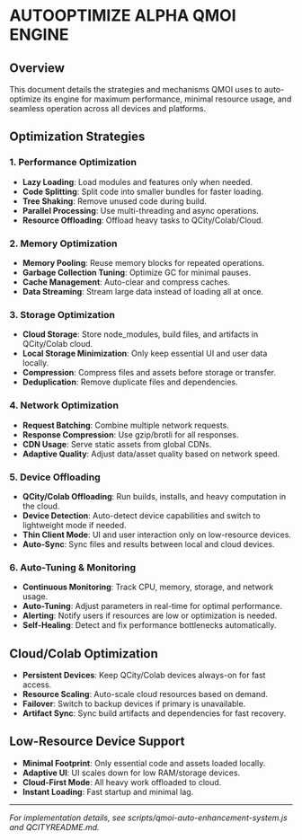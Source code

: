 # AUTOOPTIMIZE ALPHA QMOI ENGINE

## Overview
This document details the strategies and mechanisms QMOI uses to auto-optimize its engine for maximum performance, minimal resource usage, and seamless operation across all devices and platforms.

## Optimization Strategies

### 1. Performance Optimization
- **Lazy Loading**: Load modules and features only when needed.
- **Code Splitting**: Split code into smaller bundles for faster loading.
- **Tree Shaking**: Remove unused code during build.
- **Parallel Processing**: Use multi-threading and async operations.
- **Resource Offloading**: Offload heavy tasks to QCity/Colab/Cloud.

### 2. Memory Optimization
- **Memory Pooling**: Reuse memory blocks for repeated operations.
- **Garbage Collection Tuning**: Optimize GC for minimal pauses.
- **Cache Management**: Auto-clear and compress caches.
- **Data Streaming**: Stream large data instead of loading all at once.

### 3. Storage Optimization
- **Cloud Storage**: Store node_modules, build files, and artifacts in QCity/Colab cloud.
- **Local Storage Minimization**: Only keep essential UI and user data locally.
- **Compression**: Compress files and assets before storage or transfer.
- **Deduplication**: Remove duplicate files and dependencies.

### 4. Network Optimization
- **Request Batching**: Combine multiple network requests.
- **Response Compression**: Use gzip/brotli for all responses.
- **CDN Usage**: Serve static assets from global CDNs.
- **Adaptive Quality**: Adjust data/asset quality based on network speed.

### 5. Device Offloading
- **QCity/Colab Offloading**: Run builds, installs, and heavy computation in the cloud.
- **Device Detection**: Auto-detect device capabilities and switch to lightweight mode if needed.
- **Thin Client Mode**: UI and user interaction only on low-resource devices.
- **Auto-Sync**: Sync files and results between local and cloud devices.

### 6. Auto-Tuning & Monitoring
- **Continuous Monitoring**: Track CPU, memory, storage, and network usage.
- **Auto-Tuning**: Adjust parameters in real-time for optimal performance.
- **Alerting**: Notify users if resources are low or optimization is needed.
- **Self-Healing**: Detect and fix performance bottlenecks automatically.

## Cloud/Colab Optimization
- **Persistent Devices**: Keep QCity/Colab devices always-on for fast access.
- **Resource Scaling**: Auto-scale cloud resources based on demand.
- **Failover**: Switch to backup devices if primary is unavailable.
- **Artifact Sync**: Sync build artifacts and dependencies for fast recovery.

## Low-Resource Device Support
- **Minimal Footprint**: Only essential code and assets loaded locally.
- **Adaptive UI**: UI scales down for low RAM/storage devices.
- **Cloud-First Mode**: All heavy work offloaded to cloud.
- **Instant Loading**: Fast startup and minimal lag.

---

*For implementation details, see scripts/qmoi-auto-enhancement-system.js and QCITYREADME.md.* 